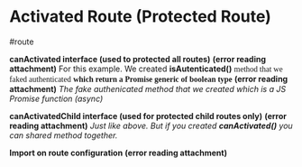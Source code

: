 # Activated Route (Protected Route)
#route

**canActivated interface (used to protected all routes)**
 **(error reading attachment)**
	For this example. We created **isAutenticated()** <span style="font-family:Thonburi;">method that we faked authenticated</span> <span style="font-family:Thonburi-Bold;"><b>which return a Promise generic of boolean type</b></span>
 **(error reading attachment)**
*The fake authenicated method that we created which is a JS Promise function (async)*

**canActivatedChild interface (used for protected child routes only)**
 **(error reading attachment)**
*Just like above. But if you created* ***canActivated()*** *you can shared method together.*

**Import on route configuration**
 **(error reading attachment)**